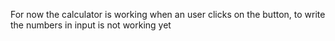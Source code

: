 For now the calculator is working when an user clicks on the button, to write the numbers in input is not working yet